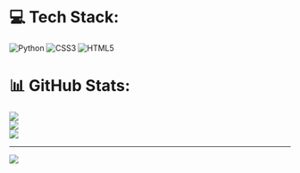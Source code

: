 
# 💻 Tech Stack:
![Python](https://img.shields.io/badge/python-3670A0?style=for-the-badge&logo=python&logoColor=ffdd54) ![CSS3](https://img.shields.io/badge/css3-%231572B6.svg?style=for-the-badge&logo=css3&logoColor=white) ![HTML5](https://img.shields.io/badge/html5-%23E34F26.svg?style=for-the-badge&logo=html5&logoColor=white)
# 📊 GitHub Stats:
![](https://github-readme-stats.vercel.app/api?username=nicktimur&theme=blueberry&hide_border=false&include_all_commits=false&count_private=false)<br/>
![](https://github-readme-streak-stats.herokuapp.com/?user=nicktimur&theme=blueberry&hide_border=false)<br/>
![](https://github-readme-stats.vercel.app/api/top-langs/?username=nicktimur&theme=blueberry&hide_border=false&include_all_commits=false&count_private=false&layout=compact)

---
[![](https://visitcount.itsvg.in/api?id=nicktimur&icon=1&color=6)](https://visitcount.itsvg.in)

<!-- Proudly created with GPRM ( https://gprm.itsvg.in ) -->
